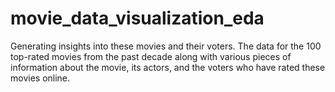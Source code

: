 # movie_data_visualization_eda
Generating insights into these movies and their voters. The data for the 100 top-rated movies from the past decade along with various pieces of information about the movie, its actors, and the voters who have rated these movies online. 
